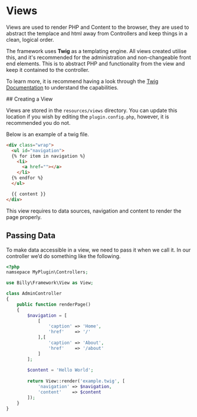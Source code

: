 # Views

Views are used to render PHP and Content to the browser, they are used to abstract the templace and html away from Controllers and keep things in a clean, logical order.

The framework uses __Twig__ as a templating engine. All views created utilise this, and it's recommended for the administration and non-changeable front end elements. This is to abstract PHP and functionality from the view and keep it contained to the controller.

To learn more, it is recommend having a look through the [Twig Documentation](http://twig.sensiolabs.org/documentation) to understand the capabilities.

## Creating a View

Views are stored in the `resources/views` directory. You can update this location if you wish by editing the `plugin.config.php`, however, it is recommended you do not.

Below is an example of a twig file.

```html
<div class="wrap">
  <ul id="navigation">
  {% for item in navigation %}
    <li>
	  <a href=""></a>
	</li>
  {% endfor %}
  </ul>

  {{ content }}
</div>
```

This view requires to data sources, navigation and content to render the page properly.

## Passing Data 

To make data accessible in a view, we need to pass it when we call it. In our controller we’d do something like the following.

```php
<?php 
namsepace MyPlugin\Controllers;

use Billy\Framework\View as View;

class AdminController
{
	public function renderPage()
	{
		$navigation = [
			[
				'caption' => 'Home',
				'href'    => '/'
			],[
				'caption' => 'About',
				'href'    => '/about'
			]
		];
		
		$content = 'Hello World';
		
		return View::render('example.twig', [
			'navigation' => $navigation,
			'content'    => $content
		]);
	}
}
```
